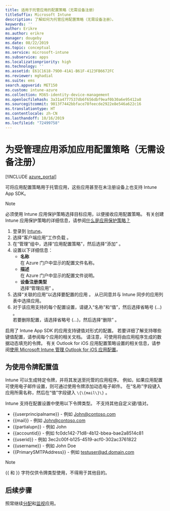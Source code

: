 ```yaml
---
title: 适用于托管应用的配置策略（无需设备注册）
titleSuffix: Microsoft Intune
description: 了解如何为托管应用配置策略（无需设备注册）。
keywords: ''
author: Erikre
ms.author: erikre
manager: dougeby
ms.date: 08/22/2019
ms.topic: conceptual
ms.service: microsoft-intune
ms.subservice: apps
ms.localizationpriority: high
ms.technology: ''
ms.assetid: E61C1618-79D0-41A1-B61F-4123FB6672FC
ms.reviewer: mghadial
ms.suite: ems
search.appverid: MET150
ms.custom: intune-azure
ms.collection: M365-identity-device-management
ms.openlocfilehash: 3a31a4777537db6f656dbf9eaf0b30a6e95412a8
ms.sourcegitcommit: 9013f7442bbface78feecde2922e8e546a622c16
ms.translationtype: HT
ms.contentlocale: zh-CN
ms.lasthandoff: 10/16/2019
ms.locfileid: "72499758"
---
```

# <a name="add-app-configuration-policies-for-managed-apps-without-device-enrollment"></a>为受管理应用添加应用配置策略（无需设备注册）

[!INCLUDE [azure_portal](../includes/azure_portal.md)]

可将应用配置策略用于托管应用，这些应用甚至在未注册设备上也支持 Intune App SDK。 

> [!NOTE]
> 必须使用 Intune 应用保护策略选择目标应用，以便接收应用配置策略。 有关创建 Intune 应用保护策略的详细信息，请参阅[什么是应用保护策略？](app-protection-policy.md)

1. 登录到 [Intune](https://go.microsoft.com/fwlink/?linkid=2090973)。
3. 选择“客户端应用”工作负载  。
4. 在“管理”组中，选择“应用配置策略”，然后选择“添加”    。
5. 设置以下详细信息：
    - **名称**  
      在 Azure 门户中显示的配置文件名称。
    - **描述**  
      在 Azure 门户中显示的配置文件说明。
    - **设备注册类型**  
      选择“管理应用”  。
6. 选择“关联的应用”以选择要配置的应用  。 从已同意并与 Intune 同步的应用列表中选择应用。
7. 对于该应用支持的每个配置设置，请键入“名称”和“值”，然后选择省略号 (…)    。  
    若要删除配置，请选择省略号 (…)，然后选择“删除”   。  
    
启用了 Intune App SDK 的应用支持键值对形式的配置。 若要详细了解支持哪些键值配置，请参阅每个应用的相关文档。 请注意，可使用将由应用程序生成的数据动态填充的令牌。 有关 Outlook for iOS 应用配置策略设置的相关信息，请参阅[使用 Microsoft Intune 管理 Outlook for iOS 应用配置](https://technet.microsoft.com/library/mt813789(v=exchg.150).aspx)。

## <a name="configuration-values-for-using-tokens"></a>为使用令牌配置值

Intune 可以生成特定令牌，并将其发送至托管的应用程序。 例如，如果应用配置可使用电子邮件设置，则可通过使用令牌添加动态电子邮件。 在“名称”字段键入应用所需名称，然后在“值”字段键入 `\{\{mail\}\}`   。

Intune 支持在配置设置中使用以下令牌类型。 不支持其他自定义键/值对。

- \{\{userprincipalname\}\} - 例如 John@contoso.com
- \{\{mail\}\} - 例如 John@contoso.com
- \{\{partialupn\}\} - 例如 John
- \{\{accountid\}\} - 例如 fc0dc142-71d8-4b12-bbea-bae2a8514c81
- \{\{userid\}\} - 例如 3ec2c00f-b125-4519-acf0-302ac3761822
- \{\{username\}\} - 例如 John Doe
- \{\{PrimarySMTPAddress\}\} - 例如 testuser@ad.domain.com


> [!Note]  
> \{\{ 和 \}\} 字符仅供令牌类型使用，不得用于其他目的。

## <a name="next-steps"></a>后续步骤

照常继续[分配](apps-deploy.md)和[监视](apps-monitor.md)应用。
